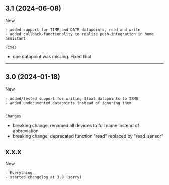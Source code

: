 3.1 (2024-06-08)
------------------

New
~~~
- added support for TIME and DATE datapoints, read and write
- added callback-functionality to realize push-integration in home assistant

Fixes
~~~~~~~
- one datapoint was missing. Fixed that. 
------------------



3.0 (2024-01-18)
------------------

New
~~~
- added/tested support for writing float datapoints to ISM8
- added undocumented datapoints instead of ignoring them


Changes
~~~~~~~
- breaking change: renamed all devices to full name instead of abbreviation
- breaking change: deprecated function "read" replaced by "read_sensor"


x.x.x
------------------

New
~~~
- Everything
- started changelog at 3.0 (sorry)
